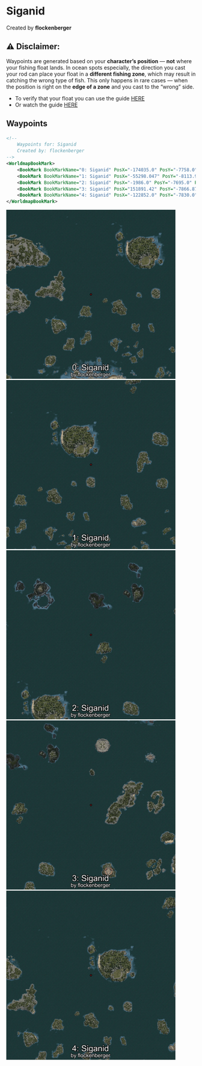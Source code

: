 # Siganid
Created by **flockenberger**

## ⚠️ Disclaimer:
Waypoints are generated based on your __**character’s position**__ — __not__ where your fishing float lands.
In ocean spots especially, the direction you cast your rod can place your float in a **different fishing zone**, which may result in catching the wrong type of fish.
This only happens in rare cases — when the position is right on the **edge of a zone** and you cast to the “wrong” side.

- To verify that your float you can use the guide [HERE](https://flockenberger.github.io/bdo-fish-position/)
- Or watch the guide [HERE](https://youtu.be/t-VXcRoNojk)

## Waypoints
```xml
<!--
    Waypoints for: Siganid
    Created by: flockenberger
-->
<WorldmapBookMark>
    <BookMark BookMarkName="0: Siganid" PosX="-174035.0" PosY="-7758.0" PosZ="327053.0" />
    <BookMark BookMarkName="1: Siganid" PosX="-55298.047" PosY="-8113.9243" PosZ="360738.62" />
    <BookMark BookMarkName="2: Siganid" PosX="-1986.0" PosY="-7695.0" PosZ="541581.0" />
    <BookMark BookMarkName="3: Siganid" PosX="151891.42" PosY="-7866.8726" PosZ="524345.75" />
    <BookMark BookMarkName="4: Siganid" PosX="-122852.0" PosY="-7830.0" PosZ="385646.0" />
</WorldmapBookMark>
```

<img src="./Siganid_0_Preview.webp" width="450"/> <img src="./Siganid_1_Preview.webp" width="450"/> <img src="./Siganid_2_Preview.webp" width="450"/> <img src="./Siganid_3_Preview.webp" width="450"/> <img src="./Siganid_4_Preview.webp" width="450"/> 